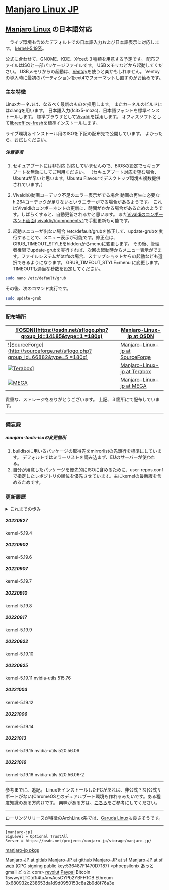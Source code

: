 # [Manjaro Linux JP](https://osdn.net/projects/manjaro-jp/)

## [Manjaro Linux](https://manjaro.org/) の日本語対応
　ライブ環境も含めたデフォルトでの日本語入力および日本語表示に対応します。
[kernel-5.19系](https://kernel.org/)。

公式に合わせて、GNOME、KDE、Xfceの３種類を用意する予定です。
配布ファイルはISOと一部パッケージファイルです。
USBメモリなどから起動してください。 
USBメモリからの起動は、[Ventoy](https://ventoy.net/)を使うと楽かもしれません。
Ventoyの導入時に最初のパーティションをext4でフォーマットし直すのがお勧めです。

### 主な特徴
Linuxカーネルは、なるべく最新のものを採用します。
またカーネルのビルドにはclangを用います。
日本語入力(fcitx5-mozc)、日本語フォントを標準インストールします。
標準ブラウザとして[Vivaldi](https://vivaldi.com/)を採用します。
オフィスソフトとして[libreoffice-fresh](https://ja.libreoffice.org)を標準インストールします。

ライブ環境＆インストール用のISOを下記の配布先で公開しています。
よかったら、お試しください。

##### 注意事項
1. セキュアブートには非対応
対応していませんので、BIOSの設定でセキュアブートを無効にしてご利用ください。
（セキュアブート対応を望む場合、Ubuntuが早いと思います。Ubuntu Flavourでデスクトップ環境も複数提供されています。）

2. Vivaldiの動画コーデック不足のエラー表示がでる場合
動画の再生に必要なh.264コーデックが足りないというエラーがでる場合があるようです。
これはVivaldiのコンポーネントの更新に、時間がかかる場合があるためのようです。しばらくすると、自動更新されるかと思います。
また[Vivaldiのコンポーネント画面( vivaldi://components )](vivaldi://components)で手動更新も可能です。

3. 起動メニューが出ない場合
/etc/default/grubを修正して、update-grubを実行することで、メニュー表示が可能です。修正点は、GRUB_TIMEOUT_STYLEをhiddenからmenuに変更します。
その後、管理者権限でupdate-grubを実行すれば、次回の起動時からメニュー表示がでます。ファイルシステムがbtrfsの場合、スナップショットからの起動なども選択できるようになります。
GRUB_TIMEOUT_STYLE=menu に変更します。
TIMEOUTも適当な秒数を設定してください。
```sh
sudo nano /etc/default/grub
```

その後、次のコマンド実行です。
```sh
sudo update-grub
```

---
### 配布場所
[![OSDN](https://osdn.net/sflogo.php?group_id=14185&type=1 =180x)](https://osdn.net/projects/manjaro-jp/) | [Manjaro-Linux-jp at OSDN](https://osdn.net/projects/manjaro-jp/)  
---|---  
[![SourceForge](http://sourceforge.net/sflogo.php?group_id=66882&type=5 =180x)](https://sourceforge.net/projects/manjaro-jp/) | [Manjaro-Linux-jp at SourceForge](https://sourceforge.net/projects/manjaro-jp/)  
[![Terabox]()](https://terabox.com/s/19YM2KYCFY1sPaIXz_W-i-A)] | [Manjaro-Linux-jp at Terabox](https://terabox.com/s/19YM2KYCFY1sPaIXz_W-i-A)
[![MEGA](https://mega.nz/favicon.ico)](https://mega.nz/folder/YOVmSaxD#JUuILxlHAM9bdyx3DKLD0A) | [Manjaro-Linux-jp at MEGA](https://mega.nz/folder/YOVmSaxD#JUuILxlHAM9bdyx3DKLD0A)

貴重な、ストレージをありがとうございます。
上記、３箇所にて配布しています。

---
### 備忘録
##### manjaro-tools-isoの変更箇所
1. buildisoに用いるパッケージの取得先をmirrorlistの先頭行を標準にしています。
デフォルトではミラーリストを読み込まず、EUのサーバーが使われる。
2. 自分が用意したパッケージを優先的にISOに含めるために、user-repos.confで指定したレポジトリの順位を優先させています。主にkernelの最新版を含めるためです。

### 更新履歴
<details><summary>これまでの歩み</summary>

##### 20220401
kernel-5.17.1 (clangビルド)
linux517-broadcom-wl,linux517-zfsパッケージもビルドして追加しました。
broadcom-wl-dkmsパッケージの修正内容などは、[gitlab](https://gitlab.com/phoepsilonix/manjaro-jp)の[Packagesフォルダ](https://gitlab.com/phoepsilonix/manjaro-jp/-/tree/main/Packages/broadcom-wl-dkms)をご参照ください。

##### 20220408
標準のブラウザを[Vivaldi](https://vivaldi.com/)のみにしました。
もちろん他のブラウザにも自由に変更できます。
ライブ環境のブート時のGRUBの初期値を日本向けにしました。

##### 20220411
パッケージ更新の不具合修正。
日本語フォントの追加。
[Morisawa Inc. 様](https://www.morisawa.co.jp/)が[SIL OFLライセンスのもとに公開](https://www.morisawa.co.jp/about/news/6706)してくださったMorisawa BIZ UDフォントの[Morisawa BIZ UD明朝](https://github.com/googlefonts/morisawa-biz-ud-mincho)、[Morisawa BIZ UDゴシック](https://github.com/googlefonts/morisawa-biz-ud-gothic)をプリインストールしました。
Githubで公開されているフォントをそのまま収録したものです。ライセンスファイルなども同梱しています。(自分でもビルドしましたが、バイナリに差異はありませんでした。)
詳しくは上記の本家サイトやGithubの文書をご確認ください。
[Morisawa BIZ+ フォント](https://www.morisawa.co.jp/products/fonts/bizplus/lineup/)を応援しましょう。

##### 20220413
AURにMorisawa BIZ UDフォントパッケージを登録しました。

##### 20220414
kernel-5.17.3 に更新しました。

##### 20220421
kernel-5.17.4に更新しました。

##### 20220422
日本語入力をfcitx5-mozcに変更しました。

##### 20220424
日本語キーボードとMozcを標準で有効にしました。

##### 20220428
kernel-5.17.5

##### 20220510
kernel-5.17.6

##### 20220513
デスクトップ環境のGNOMEがGNOME42に更新されました。

##### 20220517
kernel-5.17.8

##### 20220519
kernel-5.17.9

##### 20220526
kernel-5.17.11

##### 20220527
nvidiaドライバのバージョンを515.43.04に更新。
kernel-5.18系を追加。

##### 20220531
kernel-5.17.12
kernel-5.18.1

##### 20220607
kernel-5.17.13
kernel-5.18.2

##### 20220608
オフィスソフト関連の変更
インストーラーでのオフィスソフトの選択をなくしました。
主に容量を減らすために、インストーラーでのオフィスソフトの選択をなくし、標準インストールするオフィスソフトをonlyoffice-desktopeditorからlibreoffice-freshに変更しました。

##### 20220611
kernel-5.17.14
kernel-5.18.3
nvidiaドライバのバージョンを515.48.07に更新。
virtualbox-host-dkmsをlinux518でビルドできるように修正。
ISOには含まれませんが、nginx-quicパッケージなどをmanjaro-jpリポジトリに追加しました。
manjaro-jpリポジトリをpacman.confに含めました。

##### 20220614
インストーラーのバグ修正。
GNOME版においてエディタをgeditからgnome-text-editorへ変更しました。

##### 20220619
kernel-5.18.5

##### 20220624
kernel-5.18.6
オーディオ関係のmanjaro-pulseをmanjaro-pipewireに切り替えました。

##### 20220627
kernel-5.18.7

##### 20220630
kernel-5.18.8
nvidia-utils 515.57

##### 20220703
kernel-5.18.9

##### 20220706
cups-browsedを有効にしました。
ipp-usbパッケージを追加しました。

##### 20220709
kernel-5.18.10

##### 20220714
kernel-5.18.11

##### 20220716
kernel-5.18.12

##### 20220725
kernel-5.18.14

##### 20220731
kernel-5.18.15

##### 20220805
kernel-5.18.16
nvidia-utils 515.65

##### 20220812
kernel-5.18.17

##### 20220819
kernel-5.18.18

##### 20220823
kernel-5.18.19
</details>

##### 20220827
kernel-5.19.4

##### 20220902
kernel-5.19.6

##### 20220907
kernel-5.19.7

##### 20220910
kernel-5.19.8

##### 20220917
kernel-5.19.9

##### 20220922
kernel-5.19.10

##### 20220925
kernel-5.19.11
nvidia-utils 515.76

##### 20221003
kernel-5.19.12

##### 20221006
kernel-5.19.14

##### 20221013
kernel-5.19.15
nvidia-utils 520.56.06

##### 20221016
kernel-5.19.16
nvidia-utils 520.56.06-2


---
参考までに、追記。
LinuxをインストールしたPCがあれば、非公式？な(公式サポートがない)ChromeOSとのデュアルブート環境も作れるみたいです。ある程度知識のある方向けです。
興味がある方は、[こちら](https://github.com/sebanc/brunch/blob/master/install-with-linux.md)をご参考にしてください。

---
ローリングリリースが特徴のArchLinux系では、[Garuda Linux](https://garudalinux.org)も良さそうです。

---
```
[manjaro-jp]
SigLevel = Optional TrustAll
Server = https://osdn.net/projects/manjaro-jp/storage/manjaro-jp/
```
[manjaro-jp pkgs](https://osdn.net/projects/manjaro-jp/storage/manjaro-jp/)

[Manjaro-JP at gitlab](https://gitlab.com/phoepsilonix/manjaro-jp/)
[Manjaro-JP at github](https://github.com/phoepsilonix/Manjaro-jp/)
[Manjaro-JP at sf](https://sourceforge.net/projects/manjaro-jp/)
[Manjaro-JP at sf web](https://manjaro-jp.sourceforge.io/)
(GPG signing public key:536487F1470D7187) <phoepsilonix あっと gmail どっと com>
[revolut](https://revolut.me/phoepsilonix)
[Paypal](https://paypal.me/phoepsilonix)
Bitcoin
15wwyVLTCtd1i4tuArwAcsCYPb2YBFH1CB
Ethreum
0x680932c238653da1d9d0950153c8a2b9d8f76a3e

